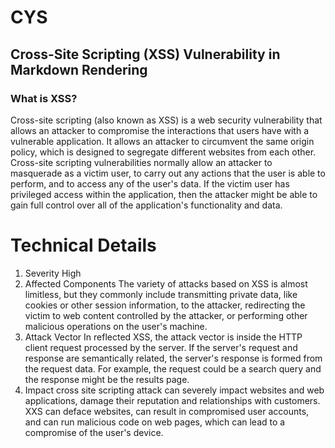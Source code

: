 # CYS
## Cross-Site Scripting (XSS) Vulnerability in Markdown Rendering  
### What is XSS?  
Cross-site scripting (also known as XSS) is a web security vulnerability that allows an attacker to compromise the interactions that users have with a vulnerable application. It allows an attacker to circumvent the same origin policy, which is designed to segregate different websites from each other. Cross-site scripting vulnerabilities normally allow an attacker to masquerade as a victim user, to carry out any actions that the user is able to perform, and to access any of the user's data. If the victim user has privileged access within the application, then the attacker might be able to gain full control over all of the application's functionality and data.  
# Technical Details  
1. Severity
High
2. Affected Components
The variety of attacks based on XSS is almost limitless, but they commonly include transmitting private data, like cookies or other session information, to the attacker, redirecting the victim to web content controlled by the attacker, or performing other malicious operations on the user's machine.
3. Attack Vector
In reflected XSS, the attack vector is inside the HTTP client request processed by the server. If the server's request and response are semantically related, the server's response is formed from the request data. For example, the request could be a search query and the response might be the results page.
4. Impact
cross site scripting attack can severely impact websites and web applications, damage their reputation and relationships with customers. XXS can deface websites, can result in compromised user accounts, and can run malicious code on web pages, which can lead to a compromise of the user's device.


